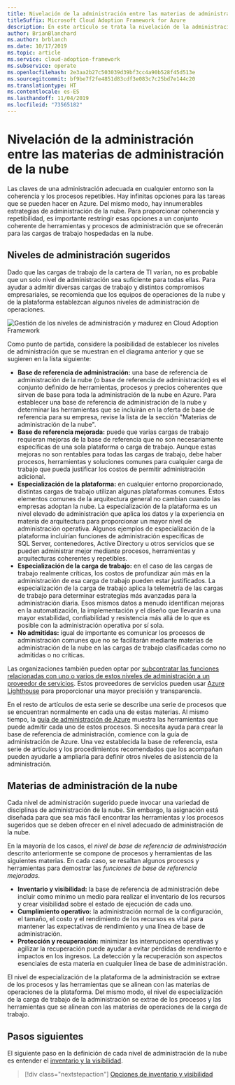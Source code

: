 ```yaml
---
title: Nivelación de la administración entre las materias de administración de la nube
titleSuffix: Microsoft Cloud Adoption Framework for Azure
description: En este artículo se trata la nivelación de la administración entre las materias de administración de la nube.
author: BrianBlanchard
ms.author: brblanch
ms.date: 10/17/2019
ms.topic: article
ms.service: cloud-adoption-framework
ms.subservice: operate
ms.openlocfilehash: 2e3aa2b27c503039d39bf3cc4a90b528f45d513e
ms.sourcegitcommit: bf9be7f2fe4851d83cdf3e083c7c25bd7e144c20
ms.translationtype: HT
ms.contentlocale: es-ES
ms.lasthandoff: 11/04/2019
ms.locfileid: "73565182"
---
```

# <a name="management-leveling-across-cloud-management-disciplines"></a>Nivelación de la administración entre las materias de administración de la nube

Las claves de una administración adecuada en cualquier entorno son la coherencia y los procesos repetibles. Hay infinitas opciones para las tareas que se pueden hacer en Azure. Del mismo modo, hay innumerables estrategias de administración de la nube. Para proporcionar coherencia y repetibilidad, es importante restringir esas opciones a un conjunto coherente de herramientas y procesos de administración que se ofrecerán para las cargas de trabajo hospedadas en la nube.

## <a name="suggested-management-levels"></a>Niveles de administración sugeridos

Dado que las cargas de trabajo de la cartera de TI varían, no es probable que un solo nivel de administración sea suficiente para todas ellas. Para ayudar a admitir diversas cargas de trabajo y distintos compromisos empresariales, se recomienda que los equipos de operaciones de la nube y de la plataforma establezcan algunos niveles de administración de operaciones.

![Gestión de los niveles de administración y madurez en Cloud Adoption Framework](../../_images/manage/cloud-management-maturity.png)

Como punto de partida, considere la posibilidad de establecer los niveles de administración que se muestran en el diagrama anterior y que se sugieren en la lista siguiente:

- **Base de referencia de administración:** una base de referencia de administración de la nube (o base de referencia de administración) es el conjunto definido de herramientas, procesos y precios coherentes que sirven de base para toda la administración de la nube en Azure. Para establecer una base de referencia de administración de la nube y determinar las herramientas que se incluirán en la oferta de base de referencia para su empresa, revise la lista de la sección "Materias de administración de la nube".
- **Base de referencia mejorada:** puede que varias cargas de trabajo requieran mejoras de la base de referencia que no son necesariamente específicas de una sola plataforma o carga de trabajo. Aunque estas mejoras no son rentables para todas las cargas de trabajo, debe haber procesos, herramientas y soluciones comunes para cualquier carga de trabajo que pueda justificar los costos de permitir administración adicional.
- **Especialización de la plataforma:** en cualquier entorno proporcionado, distintas cargas de trabajo utilizan algunas plataformas comunes. Estos elementos comunes de la arquitectura general no cambian cuando las empresas adoptan la nube. La especialización de la plataforma es un nivel elevado de administración que aplica los datos y la experiencia en materia de arquitectura para proporcionar un mayor nivel de administración operativa. Algunos ejemplos de especialización de la plataforma incluirían funciones de administración específicas de SQL Server, contenedores, Active Directory u otros servicios que se pueden administrar mejor mediante procesos, herramientas y arquitecturas coherentes y repetibles.
- **Especialización de la carga de trabajo:** en el caso de las cargas de trabajo realmente críticas, los costos de profundizar aún más en la administración de esa carga de trabajo pueden estar justificados. La especialización de la carga de trabajo aplica la telemetría de las cargas de trabajo para determinar estrategias más avanzadas para la administración diaria. Esos mismos datos a menudo identifican mejoras en la automatización, la implementación y el diseño que llevarán a una mayor estabilidad, confiabilidad y resistencia más allá de lo que es posible con la administración operativa por sí sola.
- **No admitidas:** igual de importante es comunicar los procesos de administración comunes que no se facilitarán mediante materias de administración de la nube en las cargas de trabajo clasificadas como no admitidas o no críticas.

Las organizaciones también pueden optar por [subcontratar las funciones relacionadas con uno o varios de estos niveles de administración a un proveedor de servicios](https://www.microsoft.com/cloud-adoption-framework-offers?ot=manage). Estos proveedores de servicios pueden usar [Azure Lighthouse](https://azure.com/lighthouse) para proporcionar una mayor precisión y transparencia.

En el resto de artículos de esta serie se describe una serie de procesos que se encuentran normalmente en cada una de estas materias.
Al mismo tiempo, la [guía de administración de Azure](../azure-management-guide/index.md) muestra las herramientas que puede admitir cada uno de estos procesos. Si necesita ayuda para crear la base de referencia de administración, comience con la guía de administración de Azure. Una vez establecida la base de referencia, esta serie de artículos y los procedimientos recomendados que los acompañan pueden ayudarle a ampliarla para definir otros niveles de asistencia de la administración.

## <a name="cloud-management-disciplines"></a>Materias de administración de la nube

Cada nivel de administración sugerido puede invocar una variedad de disciplinas de administración de la nube. Sin embargo, la asignación está diseñada para que sea más fácil encontrar las herramientas y los procesos sugeridos que se deben ofrecer en el nivel adecuado de administración de la nube.

En la mayoría de los casos, el *nivel de base de referencia de administración* descrito anteriormente se compone de procesos y herramientas de las siguientes materias. En cada caso, se resaltan algunos procesos y herramientas para demostrar las *funciones de base de referencia mejoradas*.

- **Inventario y visibilidad:** la base de referencia de administración debe incluir como mínimo un medio para realizar el inventario de los recursos y crear visibilidad sobre el estado de ejecución de cada uno.
- **Cumplimiento operativo:** la administración normal de la configuración, el tamaño, el costo y el rendimiento de los recursos es vital para mantener las expectativas de rendimiento y una línea de base de administración.
- **Protección y recuperación:** minimizar las interrupciones operativas y agilizar la recuperación puede ayudar a evitar pérdidas de rendimiento e impactos en los ingresos. La detección y la recuperación son aspectos esenciales de esta materia en cualquier línea de base de administración.

El nivel de especialización de la plataforma de la administración se extrae de los procesos y las herramientas que se alinean con las materias de operaciones de la plataforma. Del mismo modo, el nivel de especialización de la carga de trabajo de la administración se extrae de los procesos y las herramientas que se alinean con las materias de operaciones de la carga de trabajo.

## <a name="next-steps"></a>Pasos siguientes

El siguiente paso en la definición de cada nivel de administración de la nube es entender el [inventario y la visibilidad](./inventory.md).

> [!div class="nextstepaction"]
> [Opciones de inventario y visibilidad](./inventory.md)
